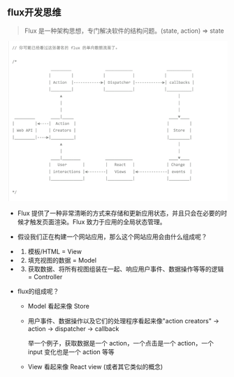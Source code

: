 ## flux开发思维

  > Flux 是一种架构思想，专门解决软件的结构问题。(state, action) => state

![flux流程](./images/flux.png)

* Flux 提供了一种非常清晰的方式来存储和更新应用状态，并且只会在必要的时候才触发页面渲染。Flux 致力于应用的全局状态管理。

*  假设我们正在构建一个网站应用，那么这个网站应用会由什么组成呢？

  - 1) 模板/HTML = View

  - 2) 填充视图的数据 = Model

  - 3) 获取数据、将所有视图组装在一起、响应用户事件、数据操作等等的逻辑 = Controller

* flux的组成呢？

  - Model 看起来像 Store

  - 用户事件、数据操作以及它们的处理程序看起来像"action creators" -> action -> dispatcher -> callback

    举一个例子，获取数据是一个 action，一个点击是一个 action，一个 input 变化也是一个 action 等等

  - View 看起来像 React view (或者其它类似的概念)
